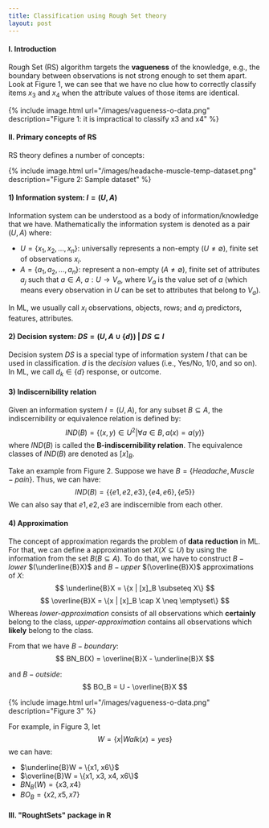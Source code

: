```yaml
---
title: Classification using Rough Set theory
layout: post
---
```

#### I. Introduction
Rough Set (RS) algorithm targets the **vagueness** of the knowledge, e.g., the boundary between observations is not strong enough to set them apart. Look at Figure 1, we can see that we have no clue how to correctly classify items $x_3$ and $x_4$ when the attribute values of those items are identical.

{% include image.html url="/images/vagueness-o-data.png" description="Figure 1: it is impractical to classify x3 and x4" %}

#### II. Primary concepts of RS
RS theory defines a number of concepts:

{% include image.html url="/images/headache-muscle-temp-dataset.png" description="Figure 2: Sample dataset" %}

#### 1) Information system: $I = (U, A)$
Information system can be understood as a body of information/knowledge that we have. Mathematically the information system is denoted as a pair $(U, A)$ where:

- $U = \{x_1, x_2, ..., x_n\}$: universally represents a non-empty $(U \neq \emptyset)$, finite set of observations $x_i$.
- $A = \{a_1, a_2, ..., a_n\}$: represent a non-empty $(A \neq \emptyset)$, finite set of attributes $a_j$ such that $a \in A$, $a: U \rightarrow V_a$, where $V_a$ is the value set of $a$ (which means every observation in $U$ can be set to attributes that belong to $V_a$).

In ML, we usually call $x_i$ observations, objects, rows; and $a_j$ predictors, features, attributes.

#### 2) Decision system: $DS = (U, A \cup \{d\})$ | $DS \subseteq I$
Decision system $DS$ is a special type of information system $I$ that can be used in classification. $d$ is the *decision* values (i.e., Yes/No, 1/0, and so on). In ML, we call $d_k \in \{d\}$ response, or outcome.

#### 3) Indiscernibility relation
Given an information system $I = (U, A)$, for any subset $B \subseteq A$, the indiscernibility or equivalence relation is defined by:
$$
IND(B) = \{(x, y) \in U^2 | \forall a \in B, a(x) = a(y)\}
$$
where $IND(B)$ is called the **B-indiscernibility relation**. The equivalence classes of $IND(B)$ are denoted as $[x]_B$.

Take an example from Figure 2. Suppose we have $B=\{Headache, Muscle-pain\}$. Thus, we can have:
$$
IND(B) = \{\{e1, e2, e3\}, \{e4, e6\}, \{e5\}\}
$$
We can also say that $e1, e2, e3$ are indiscernible from each other.

#### 4) Approximation
The concept of approximation regards the problem of **data reduction** in ML. For that, we can define a approximation set $X (X \subseteq U)$ by using the information from the set $B (B \subseteq A)$. To do that, we have to construct $B-lower$ $(\underline{B}X)$ and $B-upper$ $(\overline{B}X)$ approximations of $X$:
$$
\underline{B}X = \{x | [x]_B \subseteq X\}
$$
$$
\overline{B}X = \{x | [x]_B \cap X \neq \emptyset\}
$$
Whereas *lower-approximation* consists of all observations which **certainly** belong to the class, *upper-approximation* contains all observations which **likely** belong to the class.

From that we have $B-boundary$:
$$
BN_B(X) = \overline{B}X - \underline{B}X
$$

and $B-outside$:
$$
BO_B = U - \overline{B}X
$$

{% include image.html url="/images/vagueness-o-data.png" description="Figure 3" %}

For example, in Figure 3, let
$$W = \{x | Walk(x) = yes\}$$
we can have:

- $\underline{B}W = \{x1, x6\}$
- $\overline{B}W = \{x1, x3, x4, x6\}$
- $BN_B(W) = \{x3, x4\}$
- $BO_B = \{x2, x5, x7\}$

#### III. "RoughtSets" package in R
